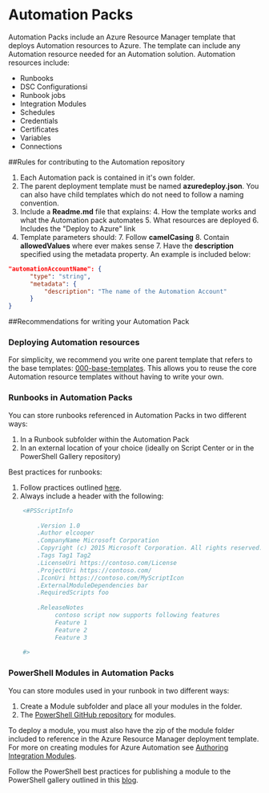 # Automation Packs
Automation Packs include an Azure Resource Manager template that deploys Automation resources to Azure.  The template can include any Automation resource needed for an Automation solution.  Automation resources include:

- Runbooks
- DSC Configurationsi 
- Runbook jobs
- Integration Modules
- Schedules
- Credentials
- Certificates
- Variables
- Connections

##Rules for contributing to the Automation repository

1.	Each Automation pack is contained in it's own folder.  
2.	The parent deployment template must be named **azuredeploy.json**.  You can also have child templates which do not need to follow a naming convention. 
3.	Include a **Readme.md** file that explains:
	4.	How the template works and what the Automation pack automates
	5.	What resources are deployed
	6.	Includes the "Deploy to Azure" link
6. Template parameters should: 
	7. Follow **camelCasing**
	8. Contain **allowedValues** where ever makes sense
	7. Have the **description** specified using the metadata property. An example is included below:

  ```json
  "automationAccountName": {
        "type": "string",
        "metadata": {
            "description": "The name of the Automation Account"
        }
  }
  ```
##Recommendations for writing your Automation Pack 
### Deploying Automation resources
For simplicity, we recommend you write one parent template that refers to the base templates: [000-base-templates](https://github.com/azureautomation/automation-packs/tree/BethWorkingBranch/000-base-automation-resource-templates).   This allows you to reuse the core Automation resource templates without having to write your own. 

### Runbooks in Automation Packs
You can store runbooks referenced in Automation Packs in two different ways:

1.  In a Runbook subfolder within the Automation Pack
2. In an external location of your choice (ideally on Script Center or in the PowerShell Gallery repository)


Best practices for runbooks:

1.  Follow practices outlined [here](http://social.technet.microsoft.com/wiki/contents/articles/26616.quick-tips-and-tricks-for-runbook-writing.aspx). 
2.  Always include a header with the following: 

```PowerShell
	<#PSScriptInfo
    
	    .Version 1.0
	    .Author elcooper
	    .CompanyName Microsoft Corporation
	    .Copyright (c) 2015 Microsoft Corporation. All rights reserved.
	    .Tags Tag1 Tag2
	    .LicenseUri https://contoso.com/License
	    .ProjectUri https://contoso.com/
	    .IconUri https://contoso.com/MyScriptIcon
	    .ExternalModuleDependencies bar
	    .RequiredScripts foo 
	    
	    .ReleaseNotes 
	         contoso script now supports following features
	         Feature 1
	         Feature 2
	         Feature 3
	         
	#>
```


### PowerShell Modules in Automation Packs
You can store modules used in your runbook in two different ways: 

1. Create a Module subfolder and place all your modules in the folder. 
2. The [PowerShell GitHub repository](https://github.com/powershell) for modules.

To deploy a module, you must also have the zip of the module folder included to reference in the Azure Resource Manager deployment template.  For more on creating modules for Azure Automation see [Authoring Integration Modules](http://azure.microsoft.com/blog/2014/12/15/authoring-integration-modules-for-azure-automation/).  

Follow the PowerShell best practices for publishing a module to the PowerShell gallery outlined in this [blog](http://blogs.msdn.com/b/powershell/archive/2015/07/07/powershell-gallery-registration-is-now-unrestricted.aspx).

